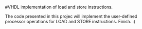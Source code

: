#VHDL implementation of load and store instructions.

The code presented in this projec will implement the user-defined processor operations for LOAD and STORE instructions.
Finish. :)

